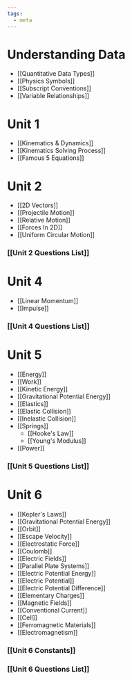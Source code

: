 ```yaml
---
tags:
  - meta
---
```

# Understanding Data
- [[Quantitative Data Types]]
- [[Physics Symbols]]
- [[Subscript Conventions]]
- [[Variable Relationships]]
# Unit 1
- [[Kinematics & Dynamics]]
- [[Kinematics Solving Process]]
- [[Famous 5 Equations]]
# Unit 2
- [[2D Vectors]]
- [[Projectile Motion]]
- [[Relative Motion]]
- [[Forces In 2D]]
- [[Uniform Circular Motion]]
### [[Unit 2 Questions List]]
# Unit 4
- [[Linear Momentum]]
- [[Impulse]]
### [[Unit 4 Questions List]]
# Unit 5
- [[Energy]]
- [[Work]]
- [[Kinetic Energy]]
- [[Gravitational Potential Energy]]
- [[Elastics]]
- [[Elastic Collision]]
- [[Inelastic Collision]]
- [[Springs]]
	- [[Hooke's Law]]
	- [[Young's Modulus]]
- [[Power]]
### [[Unit 5 Questions List]]
# Unit 6
- [[Kepler's Laws]]
- [[Gravitational Potential Energy]]
- [[Orbit]]
- [[Escape Velocity]]
- [[Electrostatic Force]]
- [[Coulomb]]
- [[Electric Fields]]
- [[Parallel Plate Systems]]
- [[Electric Potential Energy]]
- [[Electric Potential]]
- [[Electric Potential Difference]]
- [[Elementary Charges]]
- [[Magnetic Fields]]
- [[Conventional Current]]
- [[Cell]]
- [[Ferromagnetic Materials]]
- [[Electromagnetism]]
### [[Unit 6 Constants]]
### [[Unit 6 Questions List]]